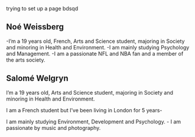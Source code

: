 trying to set up a page
bdsqd

## Noé Weissberg
-I’m a 19 years old, French, Arts and Science student, majoring in Society and minoring in Health and Environment. 
-I am mainly studying Psychology and Management. 
-I am a passionate NFL and NBA fan and a member of the arts society. 

## Salomé Welgryn
I’m a 19 years old, Arts and Science student, majoring in Society and minoring in Health and Environment. 

I am a French student but I’ve been living in London for 5 years-

I am mainly studying Environment, Development and Psychology. - I am passionate by music and photography. 
